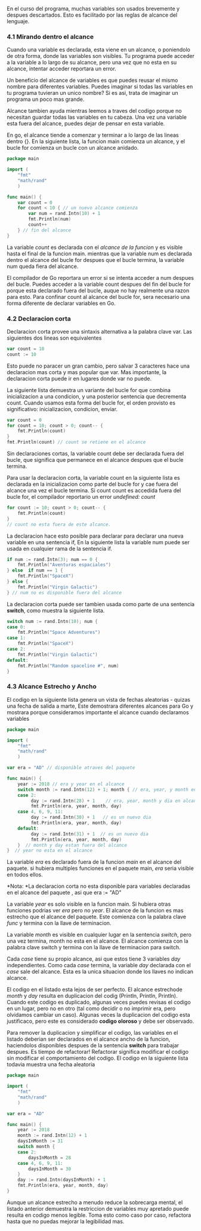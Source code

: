 En el curso del programa, muchas variables son usados brevemente y despues descartados. Esto es facilitado por las reglas de alcance del lenguaje. 

### 4.1 Mirando dentro el alcance
Cuando una variable es declarada, esta viene en un alcance, o poniendolo de otra forma, donde las variables son visibles. Tu programa puede acceder a la variable a lo largo de su alcance, pero una vez que no esta en su alcance, intentar acceder reportara un error.

Un beneficio del alcance de variables es que puedes reusar el mismo nombre  para diferentes variables. Puedes imaginar si todas las  variables en tu programa tuvieran un unico nombre? Si es asi, trata de imaginar un programa un poco mas grande.

Alcance tambien ayuda mientras leemos a traves del codigo porque no necesitan guardar todas las variables en tu cabeza. Una vez una variable esta fuera del alcance, puedes dejar de pensar en esta variable.

En go, el alcance tiende a comenzar y terminar a lo largo de las lineas dentro {}. En la siguiente lista, la funcion main comienza un alcance, y el bucle for comienza un bucle con un alcance anidado.

```go
package main

import (
    "fmt"
    "math/rand"
    )

func main() {
    var count = 0   
    for count < 10 { // un nuevo alcance comienza
        var num = rand.Intn(10) + 1
        fmt.Println(num)
        count++ 
    } // fin del alcance
}
```
La variable *count* es declarada con el *alcance de la funcion* y es visible hasta el final de la funcion main. mientras  que la variable num es declarada dentro el alcance del bucle for despues que el bucle termina, la variable num queda fiera del alcance.

El compilador de Go reportara un error si se intenta acceder a num despues del bucle. Puedes acceder a la variable count despues del fin del bucle for porque esta declarado fuera del bucle, auque no hay realmente una razon para esto. Para confinar count al alcance del bucle for, sera necesario una forma diferente de declarar variables en Go.

### 4.2 Declaracion corta
Declaracion corta provee una sintaxis alternativa a la palabra clave var. Las siguientes dos lineas son equivalentes
```go
var count = 10
count := 10
```
Esto puede no paracer un gran cambio, pero salvar 3 caracteres hace una declaracion mas corta y mas popular que var. Mas importante, la declaracion corta puede ir en lugares donde var no puede.

La siguiente lista demuestra un variante del bucle for que combina inicializacion a una condicion, y una posterior sentencia que decrementa count. Cuando usamos esta forma del bucle for, el orden provisto es significativo: inicializacion, condicion, enviar.
```go
var count = 0
for count = 10; count > 0; count-- {
    fmt.Println(count)
}
fmt.Println(count) // count se retiene en el alcance
```
Sin declaraciones cortas, la variable count debe ser declarada fuera del bucle, que significa que permanece en el alcance despues que el bucle termina.

Para usar la declaracion corta, la variable count en la siguiente lista es declarada en la inicializacion como parte del bucle for y cae fuera del alcance una vez el bucle termina. Si count count es accedida fuera del bucle for, el compilador reportario un error *undefined: count* 
```go
for count := 10; count > 0; count-- {
    fmt.Println(count)
}
// count no esta fuera de este alcance.
```
La declaracion hace esto posible para declarar para declarar una nueva variable en una sentencia if, En la siguiente lista la variable num puede ser usada en cualquier rama de la sentencia if.

```go
if num := rand.Intn(3); num == 0 {
    fmt.Println("Aventuras espaciales")
} else  if num == 1 {
    fmt.Println("SpaceX")
} else {
    fmt.Println("Virgin Galactic")
} // num no es disponible fuera del alcance
```
La declaracion corta puede ser tambien usada como parte de una sentencia **switch**, como muestra la siguiente lista.
```go
switch num := rand.Intn(10); num {
case 0:
    fmt.Println("Space Adventures")
case 1:
    fmt.Println("SpaceX")
case 2:
    fmt.Println("Virgin Galactic")
default:
    fmt.Println("Random spaceline #", num)
}
```
### 4.3 Alcance Estrecho y Ancho
El codigo en la siguiente lista genera un vista de fechas aleatorias - quizas una fecha de salida a marte, Este demostrara diferentes alcances para Go y mostrara porque consideramos importante el alcance cuando declaramos variables
```go
package main

import (
    "fmt"
    "math/rand"
    )

var era = "AD" // disponible atraves del paquete

func main() {
    year := 2018 // era y year en el alcance
    switch month := rand.Intn(12) + 1; month { // era, year, y month en alcance
    case 2:
         day := rand.Intn(28) + 1    // era, year, month y dia en alcance
         fmt.Println(era, year, month, day)
    case 4, 6, 9, 11:
         day := rand.Intn(30) + 1   // es un nuevo dia
         fmt.Println(era, year, month, day)
    default:
         day := rand.Intn(31) + 1  // es un nuevo dia
         fmt.Println(era, year, month, day)
    }  // month y day estan fuera del alcance
}  // year no esta en el alcance
```

La variable *era* es declarado fuera de la funcion *main* en el alcance del paquete. si hubiera multiples funciones en el paquete main, *era* seria visible en todos ellos.

*Nota: *La declaracion corta no esta disponible para variables declaradas en el alcance del paquete , asi que era := "AD" 

La variable *year* es solo visible en la funcion main. Si hubiera otras funciones podrias ver *era* pero no *year*. El alcance de la funcion es mas estrecho que el alcance del paquete. Este comienza con la palabra clave *func* y termina con la llave de terminacion.

La variable *month* es visible en cualquier lugar en la sentencia *switch*, pero una vez  termina, month no esta en el alcance. El alcance comienza con la palabra clave switch y termina con la llave de terminacion para switch.

Cada *case* tiene su propio alcance, asi que estos tiene 3 variables *day* independientes. Como cada *case* termina, la variable *day* declarada con el *case* sale del alcance. Esta es la unica situacion donde los llaves no indican alcance.

El codigo en el listado esta lejos de ser perfecto. El alcance estrechode *month* y *day* resulta en duplicacion del codig (Println, Println, Println). Cuando este codigo es duplicado, algunas veces puedes revisas el codigo en un lugar, pero no en otro (tal como decidir o no imprimir era, pero olvidamos cambiar un caso). Algunas veces la duplicacion del codigo esta justificaco, pero este es considerado **codigo oloroso** y debe ser observado.

Para remover la duplicacion y simplificar el codigo, las variables en el listado deberian ser declarados en el alcance ancho de la funcion, haciendolos disponibles despues de la sentencia **switch** para trabajar despues. Es tiempo de refactorar! Refactorar significa modificar el codigo sin modificar el comportamiento del codigo. El codigo en la siguiente lista todavia muestra una fecha aleatoria
```go
package main

import (
    "fmt"
    "math/rand"
    )

var era = "AD"

func main() {
    year := 2018
    month := rand.Intn(12) + 1
    daysInMonth := 31
    switch month {
    case 2:
        daysInMonth = 28
    case 4, 6, 9, 11:
        daysInMonth = 30
    }
    day := rand.Intn(daysInMonth) + 1
    fmt.Println(era, year, month, day)
}
```
Aunque un alcance estrecho a menudo reduce la sobrecarga mental, el listado anterior demuestra la restriccion de variables muy apretado puede resulta en codigo menos legible. Toma esto como caso por caso, refactora hasta que no puedas mejorar la legibilidad mas.




